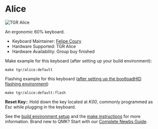 # Alice

![TGR Alice](https://i.imgur.com/cJohEqS.jpg)

An ergonomic 60% keyboard.

* Keyboard Maintainer: [Felipe Coury](https://github.com/fcoury)
* Hardware Supported: TGR Alice
* Hardware Availability: Group buy finished

Make example for this keyboard (after setting up your build environment):

    make tgr/alice:default

Flashing example for this keyboard ([after setting up the bootloadHID flashing environment](https://docs.qmk.fm/#/flashing_bootloadhid))

    make tgr/alice:default:flash

**Reset Key:**: Hold down the key located at *K00*, commonly programmed as *Esc* while plugging in the keyboard.

See the [build environment setup](https://docs.qmk.fm/#/getting_started_build_tools) and the [make instructions](https://docs.qmk.fm/#/getting_started_make_guide) for more information. Brand new to QMK? Start with our [Complete Newbs Guide](https://docs.qmk.fm/#/newbs).
